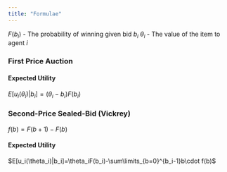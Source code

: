 ```yaml
---
title: "Formulae"
---
```


$F(b_i)$ - The probability of winning given bid $b_i$
$\theta_i$ - The value of the item to agent $i$

### First Price Auction
#### Expected Utility
$E[u_i(\theta_i)|b_i]=(\theta_i-b_i)F(b_i)$

### Second-Price Sealed-Bid (Vickrey)
$f(b)=F(b+1)-F(b)$
#### Expected Utility
$E[u_i(\theta_i)|b_i]=\theta_iF(b_i)-\sum\limits_{b=0}^{b_i-1}b\cdot f(b)$
